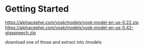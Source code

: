 # Getting Started

https://alphacephei.com/vosk/models/vosk-model-en-us-0.22.zip
https://alphacephei.com/vosk/models/vosk-model-en-us-0.42-gigaspeech.zip

download one of those and extract into /models

